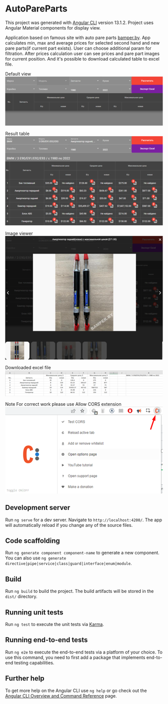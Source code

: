 # AutoPareParts

This project was generated with [Angular CLI](https://github.com/angular/angular-cli) version 13.1.2.
Project uses Angular Material components for display view.

Application based on famous site with auto pare parts [bamper.by](https://bamper.by/).
App calculates min, max and average prices for selected second hand and new pare parts(if current part exists).
User can choose additional param for filtration.
After prices calculation user can see prices and pare part images for current position.
And it's possible to download calculated table to excel file.

Default view
![layout](./src/assets/images/default-page.png)

Result table
![layout](./src/assets/images/table-with-results.png)

Image viewer
![layout](./src/assets/images/image-viewer.png)

Downloaded excel file
![layout](./src/assets/images/downloaded-excel-file.png)

Note
For correct work please use Allow CORS extension
![layout](./src/assets/images/cors-extension.png)

## Development server

Run `ng serve` for a dev server. Navigate to `http://localhost:4200/`. The app will automatically reload if you change any of the source files.

## Code scaffolding

Run `ng generate component component-name` to generate a new component. You can also use `ng generate directive|pipe|service|class|guard|interface|enum|module`.

## Build

Run `ng build` to build the project. The build artifacts will be stored in the `dist/` directory.

## Running unit tests

Run `ng test` to execute the unit tests via [Karma](https://karma-runner.github.io).

## Running end-to-end tests

Run `ng e2e` to execute the end-to-end tests via a platform of your choice. To use this command, you need to first add a package that implements end-to-end testing capabilities.

## Further help

To get more help on the Angular CLI use `ng help` or go check out the [Angular CLI Overview and Command Reference](https://angular.io/cli) page.

